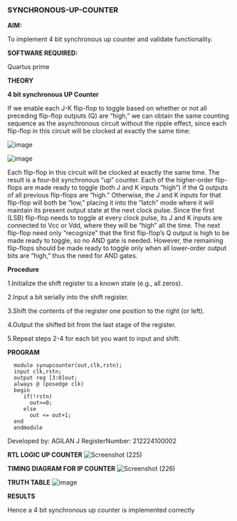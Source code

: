 ### SYNCHRONOUS-UP-COUNTER

**AIM:**

To implement 4 bit synchronous up counter and validate functionality.

**SOFTWARE REQUIRED:**

Quartus prime

**THEORY**

**4 bit synchronous UP Counter**

If we enable each J-K flip-flop to toggle based on whether or not all preceding flip-flop outputs (Q) are “high,” we can obtain the same counting sequence as the asynchronous circuit without the ripple effect, since each flip-flop in this circuit will be clocked at exactly the same time:

![image](https://github.com/naavaneetha/SYNCHRONOUS-UP-COUNTER/assets/154305477/d5db3fa0-e413-404c-b80e-b2f39d82e7e8)


![image](https://github.com/naavaneetha/SYNCHRONOUS-UP-COUNTER/assets/154305477/52cb61eb-d04b-442d-810c-31185a68410b)

Each flip-flop in this circuit will be clocked at exactly the same time.
The result is a four-bit synchronous “up” counter. Each of the higher-order flip-flops are made ready to toggle (both J and K inputs “high”) if the Q outputs of all previous flip-flops are “high.”
Otherwise, the J and K inputs for that flip-flop will both be “low,” placing it into the “latch” mode where it will maintain its present output state at the next clock pulse.
Since the first (LSB) flip-flop needs to toggle at every clock pulse, its J and K inputs are connected to Vcc or Vdd, where they will be “high” all the time.
The next flip-flop need only “recognize” that the first flip-flop’s Q output is high to be made ready to toggle, so no AND gate is needed.
However, the remaining flip-flops should be made ready to toggle only when all lower-order output bits are “high,” thus the need for AND gates.

**Procedure**

1.Initialize the shift register to a known state (e.g., all zeros).

2.Input a bit serially into the shift register.

3.Shift the contents of the register one position to the right (or left).

4.Output the shifted bit from the last stage of the register.

5.Repeat steps 2-4 for each bit you want to input and shift.

**PROGRAM**

      module synupcounter(out,clk,rstn);
      input clk,rstn;
      output reg [3:0]out;
      always @ (posedge clk)
      begin
         if(!rstn)
           out<=0;
         else 
           out <= out+1;
      end
      endmodule

Developed by: AGILAN J RegisterNumber: 212224100002

**RTL LOGIC UP COUNTER**
![Screenshot (225)](https://github.com/user-attachments/assets/b119286c-56fe-4efb-a51d-7ccf4bccd73b)

**TIMING DIAGRAM FOR IP COUNTER**
![Screenshot (226)](https://github.com/user-attachments/assets/038cb6d2-2e37-4abf-b1b1-2100f15475f7)

**TRUTH TABLE**
![image](https://github.com/user-attachments/assets/cda1c39e-b18f-4d00-824a-2b77e7f2eaa3)

**RESULTS**

Hence a 4 bit synchronous up counter is implemented correctly
